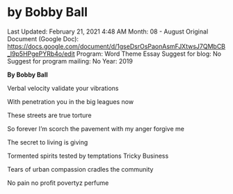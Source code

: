 # by Bobby Ball

Last Updated: February 21, 2021 4:48 AM
Month: 08 - August
Original Document (Google Doc): https://docs.google.com/document/d/1gseDsrOsPaonAsmFJXtwsJ7QMbCB_I9p5HPgePYRb4o/edit
Program: Word Theme Essay
Suggest for blog: No
Suggest for program mailing: No
Year: 2019

**By Bobby Ball**

Verbal velocity validate your vibrations

With penetration you in the big leagues now

These streets are true torture

So forever I’m scorch the pavement with my anger forgive me

The secret to living is giving

Tormented spirits tested by temptations Tricky Business

Tears of urban compassion cradles the community

No pain no profit povertyz perfume